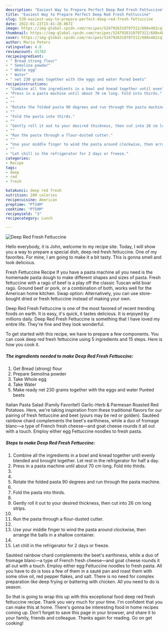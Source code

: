 ```yaml
---
description: "Easiest Way to Prepare Perfect Deep Red Fresh Fettuccine"
title: "Easiest Way to Prepare Perfect Deep Red Fresh Fettuccine"
slug: 539-easiest-way-to-prepare-perfect-deep-red-fresh-fettuccine
date: 2022-01-22T15:41:20.867Z
image: https://img-global.cpcdn.com/recipes/5247926310797312/680x482cq70/deep-red-fresh-fettuccine-recipe-main-photo.jpg
thumbnail: https://img-global.cpcdn.com/recipes/5247926310797312/680x482cq70/deep-red-fresh-fettuccine-recipe-main-photo.jpg
cover: https://img-global.cpcdn.com/recipes/5247926310797312/680x482cq70/deep-red-fresh-fettuccine-recipe-main-photo.jpg
author: Maria Peters
ratingvalue: 4.8
reviewcount: 41782
recipeingredient:
- " Bread strong flour"
- " Semolina powder"
- " Whole egg"
- " Water"
- " net 230 grams together with the eggs and water Pured beets"
recipeinstructions:
- "Combine all the ingredients in a bowl and knead together until evenly blended and brought together. Let rest in the refrigerator for half a day."
- "Press in a pasta machine until about 70 cm long. Fold into thirds."
- ""
- ""
- "Rotate the folded pasta 90 degrees and run through the pasta machine."
- ""
- "Fold the pasta into thirds."
- ""
- "Gently roll it out to your desired thickness, then cut into 26 cm long strips."
- ""
- "Run the pasta through a flour-dusted cutter."
- ""
- "Use your middle finger to wind the pasta around clockwise, then arrange the balls in a shallow container."
- ""
- "Let chill in the refrigerator for 2 days or freeze."
categories:
- Recipe
tags:
- deep
- red
- fresh

katakunci: deep red fresh 
nutrition: 209 calories
recipecuisine: American
preptime: "PT34M"
cooktime: "PT50M"
recipeyield: "3"
recipecategory: Lunch

---
```



![Deep Red Fresh Fettuccine](https://img-global.cpcdn.com/recipes/5247926310797312/680x482cq70/deep-red-fresh-fettuccine-recipe-main-photo.jpg)

Hello everybody, it is John, welcome to my recipe site. Today, I will show you a way to prepare a special dish, deep red fresh fettuccine. One of my favorites. For mine, I am going to make it a bit tasty. This is gonna smell and look delicious.

Fresh Fettuccine Recipe If you have a pasta machine all you need is the homemade pasta dough to make different shapes and sizes of pasta. Fresh fettuccine with a ragù of beef is a play off the classic Tuscan wild boar ragù. Ground beef or pork, or a combination of both, works well for the American home kitchen. Swap option: Alternatively, you can use store-bought dried or fresh fettuccine instead of making your own.

Deep Red Fresh Fettuccine is one of the most favored of recent trending foods on earth. It is easy, it's quick, it tastes delicious. It is enjoyed by millions daily. Deep Red Fresh Fettuccine is something that I have loved my entire life. They're fine and they look wonderful.


To get started with this recipe, we have to prepare a few components. You can cook deep red fresh fettuccine using 5 ingredients and 15 steps. Here is how you cook it.

<!--inarticleads1-->

##### The ingredients needed to make Deep Red Fresh Fettuccine:

1. Get  Bread (strong) flour
1. Prepare  Semolina powder
1. Take  Whole egg
1. Take  Water
1. Make ready  net 230 grams together with the eggs and water Puréed beets


Italian Pasta Salad (Family Favorite!) Garlic-Herb &amp; Parmesan Roasted Red Potatoes. Here, we&#39;re taking inspiration from these traditional flavors for our pairing of fresh fettuccine and beet (yours may be red or golden). Sautéed rainbow chard complements the beet&#39;s earthiness, while a duo of fromage blanc—a type of French fresh cheese—and goat cheese rounds it all out with a touch. Employ either egg Fettuccine noodles to fresh pasta. 

<!--inarticleads2-->

##### Steps to make Deep Red Fresh Fettuccine:

1. Combine all the ingredients in a bowl and knead together until evenly blended and brought together. Let rest in the refrigerator for half a day.
1. Press in a pasta machine until about 70 cm long. Fold into thirds.
1. 
1. 
1. Rotate the folded pasta 90 degrees and run through the pasta machine.
1. 
1. Fold the pasta into thirds.
1. 
1. Gently roll it out to your desired thickness, then cut into 26 cm long strips.
1. 
1. Run the pasta through a flour-dusted cutter.
1. 
1. Use your middle finger to wind the pasta around clockwise, then arrange the balls in a shallow container.
1. 
1. Let chill in the refrigerator for 2 days or freeze.


Sautéed rainbow chard complements the beet&#39;s earthiness, while a duo of fromage blanc—a type of French fresh cheese—and goat cheese rounds it all out with a touch. Employ either egg Fettuccine noodles to fresh pasta. All you have to do is toss a few of them in a sauté pan and roast them with some olive oil, red pepper flakes, and salt. There is no need for complex preparation like deep frying or battering with chicken. All you need to do is season. 

So that is going to wrap this up with this exceptional food deep red fresh fettuccine recipe. Thank you very much for your time. I'm confident that you can make this at home. There's gonna be interesting food in home recipes coming up. Don't forget to save this page in your browser, and share it to your family, friends and colleague. Thanks again for reading. Go on get cooking!
